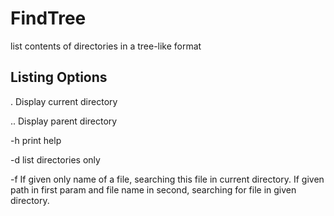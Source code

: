 # FindTree 
list contents of directories in a tree-like format

## Listing Options
. Display current directory

.. Display parent directory

-h print help

-d list directories only

-f If given only name of a file, searching this file in current directory. If given path in first param and file name in second, searching for file in given directory.
